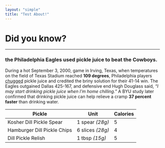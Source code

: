 ```yaml
---
layout: "simple"
title: "Test About!"
---
```


# Did you know?
***
### the Philadelphia Eagles used pickle juice to beat the Cowboys.

During a hot September 3, 2000, game in Irving, Texas, when temperatures on the field of Texas Stadium reached **109 degrees**, Philadelphia players [chugged](https://www.google.com) pickle juice and credited the briny solution for their 41-14 win. The Eagles outgained Dallas 425-167, and defensive end Hugh Douglass said, *“I may start drinking pickle juice when I’m home chilling.”* A BYU study later confirmed that drinking pickle juice can help relieve a cramp **37 percent faster** than drinking water.

| Pickle      | Unit         | Calories  |
| ------------- |-------------| -----|
| Kosher Dill Pickle Spear   | 1 spear *(28g)* | 5 |
| Hamburger Dill Pickle Chips     | 6 slices *(28g)*     |   4 |
| Dill Pickle Relish | 1 tbsp *(15g)*     |    5 |

